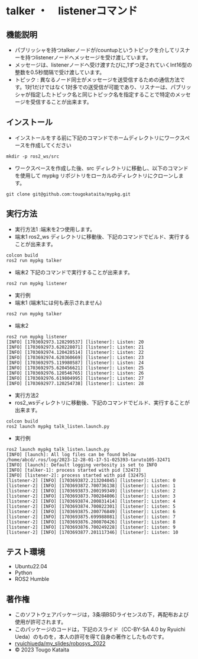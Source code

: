 # talker ・　listenerコマンド
## 機能説明
* パブリッシャを持つtalkerノードが/countupというトピックを介してリスナーを持つlistenerノードへメッセージを受け渡しています。
* メッセージは、listenerノードへ受け渡すたびに,1ずつ足されていくInt16型の整数を0.5秒間隔で受け渡しています。
* トピック : 異なるノード同士がメッセージを送受信するための通信方法です。1対1だけではなく1対多での送受信が可能であり、リスナーは、パブリッシャが指定したトピック名と同じトピック名を指定することで特定のメッセージを受信することが出来ます。


## インストール
* インストールをする前に下記のコマンドでホームディレクトリにワークスペースを作成してください
```
mkdir -p ros2_ws/src
```
* ワークスペースを作成した後、src ディレクトリに移動し、以下のコマンドを使用して mypkg リポジトリをローカルのディレクトリにクローンします。
```
git clone git@github.com:tougokataita/mypkg.git
```

## 実行方法
* 実行方法1  :端末を2つ使用します。
* 端末1
  ros2_ws ディレクトリに移動後、下記のコマンドでビルド、実行することが出来ます。
```
colcon build
ros2 run mypkg talker
```
* 端末2 
  下記のコマンドで実行することが出来ます。
```
ros2 run mypkg listener
```
* 実行例
* 端末1  (端末1には何も表示されません)
```
ros2 run mypkg talker

```
* 端末2
```
ros2 run mypkg listener
[INFO] [1703692973.128299537] [listener]: Listen: 20
[INFO] [1703692973.620228071] [listener]: Listen: 21
[INFO] [1703692974.120428514] [listener]: Listen: 22
[INFO] [1703692974.620360669] [listener]: Listen: 23
[INFO] [1703692975.119980587] [listener]: Listen: 24
[INFO] [1703692975.620456621] [listener]: Listen: 25
[INFO] [1703692976.120546765] [listener]: Listen: 26
[INFO] [1703692976.619804995] [listener]: Listen: 27
[INFO] [1703692977.120254738] [listener]: Listen: 28
```

* 実行方法2
* ros2_wsディレクトリに移動後、下記のコマンドでビルド、実行することが出来ます。
```
colcon build
ros2 launch mypkg talk_listen.launch.py
```
* 実行例
```
ros2 launch mypkg talk_listen.launch.py
[INFO] [launch]: All log files can be found below /home/abcd/.ros/log/2023-12-28-01-17-51-025393-taruto105-32471
[INFO] [launch]: Default logging verbosity is set to INFO
[INFO] [talker-1]: process started with pid [32473]
[INFO] [listener-2]: process started with pid [32475]
[listener-2] [INFO] [1703693872.213204045] [listener]: Listen: 0
[listener-2] [INFO] [1703693872.700736138] [listener]: Listen: 1
[listener-2] [INFO] [1703693873.200199349] [listener]: Listen: 2
[listener-2] [INFO] [1703693873.700284806] [listener]: Listen: 3
[listener-2] [INFO] [1703693874.200831414] [listener]: Listen: 4
[listener-2] [INFO] [1703693874.700822301] [listener]: Listen: 5
[listener-2] [INFO] [1703693875.200776849] [listener]: Listen: 6
[listener-2] [INFO] [1703693875.699988081] [listener]: Listen: 7
[listener-2] [INFO] [1703693876.200870426] [listener]: Listen: 8
[listener-2] [INFO] [1703693876.700249228] [listener]: Listen: 9
[listener-2] [INFO] [1703693877.201117346] [listener]: Listen: 10
```

## テスト環境
* Ubuntu22.04
* Python
* ROS2 Humble
## 著作権
* このソフトウェアパッケージは，3条項BSDライセンスの下，再配布および使用が許可されます。
* このパッケージのコードは，下記のスライド（CC-BY-SA 4.0 by Ryuichi Ueda）のものを，本人の許可を得て自身の著作としたものです。
* [ryuichiueda/my_slides/robosys_2022](https://github.com/ryuichiueda/my_slides/blob/master/robosys_2022/lesson4.md)
* © 2023 Tougo Kataita
